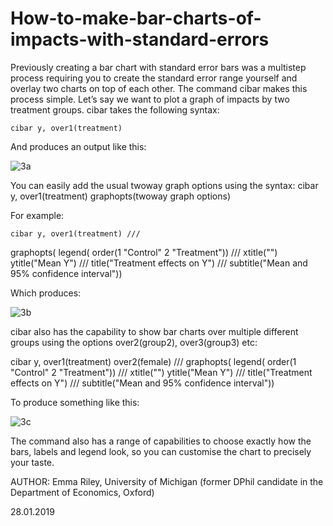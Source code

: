 # How-to-make-bar-charts-of-impacts-with-standard-errors
Previously creating a bar chart with standard error bars was a multistep process requiring you to create the standard error range yourself and overlay two charts on top of each other. The command cibar makes this process simple. 
Let’s say we want to plot a graph of impacts by two treatment groups. cibar takes the following syntax: 

	cibar y, over1(treatment) 

And produces an output like this: 

![3a](https://github.com/csae-coders-corner/How-to-make-bar-charts-of-impacts-with-standard-errors/assets/148211163/e8c153cb-ed93-49dc-a3a0-bd8991996500)


You can easily add the usual twoway graph options using the syntax: 
cibar y, over1(treatment) graphopts(twoway graph options)

For example: 

	cibar y, over1(treatment) ///
graphopts( legend( order(1 "Control" 2 "Treatment")) ///
xtitle("") ytitle("Mean Y") ///
title("Treatment effects on Y") ///
subtitle("Mean and 95% confidence interval"))

Which produces:

![3b](https://github.com/csae-coders-corner/How-to-make-bar-charts-of-impacts-with-standard-errors/assets/148211163/d6888651-a403-4f29-9cec-26c893a48b23)


cibar also has the capability to show bar charts over multiple different groups using the options over2(group2), over3(group3) etc:

cibar y, over1(treatment) over2(female) ///
graphopts( legend( order(1 "Control" 2 "Treatment")) ///
xtitle("") ytitle("Mean Y") ///
title("Treatment effects on Y") ///
subtitle("Mean and 95% confidence interval"))

To produce something like this:

![3c](https://github.com/csae-coders-corner/How-to-make-bar-charts-of-impacts-with-standard-errors/assets/148211163/0642a8c8-3559-4142-8f2e-ed7bd001d9f0)

The command also has a range of capabilities to choose exactly how the bars, labels and legend look, so you can customise the chart to precisely your taste. 

AUTHOR: Emma Riley, University of Michigan (former DPhil candidate in the Department of Economics, Oxford)

28.01.2019
